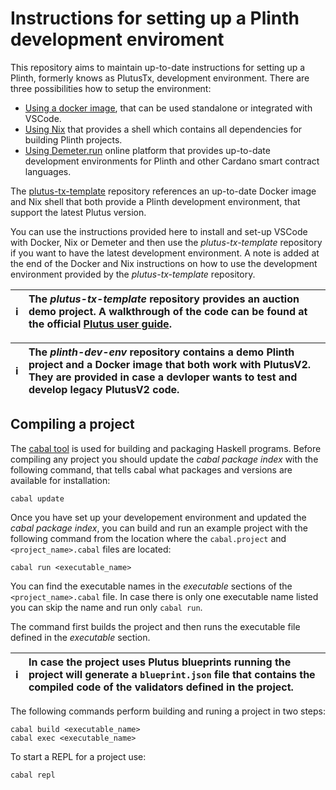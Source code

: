 # Instructions for setting up a Plinth development enviroment 

This repository aims to maintain up-to-date instructions for setting up a Plinth, formerly knows as PlutusTx, development environment. There are three possibilities how to setup the environment:  
* [Using a docker image](https://github.com/iohkedu/plutus-dev-env/blob/main/instructions/using-docker.md), that can be used standalone or integrated with VSCode. 
* [Using Nix](https://github.com/iohkedu/plutus-dev-env/blob/main/instructions/using-nix.md) that provides a shell which contains all dependencies for building Plinth projects. 
* [Using Demeter.run](https://github.com/iohkedu/plutus-dev-env/blob/main/instructions/using-demeter-run.md) online platform that provides up-to-date development environments for Plinth and other Cardano smart contract languages. 

The [plutus-tx-template](https://github.com/IntersectMBO/plutus-tx-template/tree/main) repository references an up-to-date Docker image and Nix shell that both provide a Plinth development environment, that support the latest Plutus version. 

You can use the instructions provided here to install and set-up VSCode with Docker, Nix or Demeter and then use the *plutus-tx-template* repository if you want to have the latest development environment. A note is added at the end of the Docker and Nix instructions on how to use the development environment provided by the *plutus-tx-template* repository. 

| :information_source: | The *plutus-tx-template* repository provides an auction demo project. A walkthrough of the code can be found at the official [Plutus user guide](https://plutus.cardano.intersectmbo.org/docs/category/example-an-auction-smart-contract). |  
|----------------------|:-------------------------------------------------------------------------------------------------------------------------------------------------------------------------------------------------------------------------------------------|   

| :information_source: | The *plinth-dev-env* repository contains a demo Plinth project and a Docker image that both work with PlutusV2. They are provided in case a devloper wants to test and develop legacy PlutusV2 code. |  
|----------------------|:---------------------------------------------------------------------------------------------------------------------------------------------------------------------------------------------------------|  

## Compiling a project 

The [cabal tool](https://cabal.readthedocs.io/en/stable/) is used for building and packaging Haskell programs. Before compiling any project you should update the *cabal package index* with the following command, that tells cabal what packages and versions are available for installation: 
```console
cabal update
```

Once you have set up your developement environment and updated the *cabal package index*, you can build and run an example project with the following command from the location where the `cabal.project` and `<project_name>.cabal` files are located: 
```console
cabal run <executable_name>
```

You can find the executable names in the *executable* sections of the `<project_name>.cabal` file. In case there is only one executable name listed you can skip the name and run only `cabal run`. 

The command first builds the project and then runs the executable file defined in the *executable* section. 

| :information_source: | In case the project uses Plutus blueprints running the project will generate a `blueprint.json` file that contains the compiled code of the validators defined in the project. |  
|----------------------|:------------------------------------------------------------------------------------------------------------------------------------------------------------------|  

The following commands perform building and runing a project in two steps:
```console
cabal build <executable_name>
cabal exec <executable_name>
```

To start a REPL for a project use: 
```console
cabal repl
```
